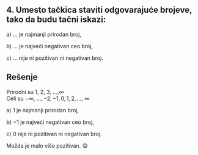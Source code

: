 ## 4. Umesto tačkica staviti odgovarajuće brojeve, tako da budu tačni iskazi:

a) $\dots$ je najmanji prirodan broj, 

b) $\dots$ je najveći negativan ceo broj,

c) $\dots$ nije ni pozitivan ni negativan broj.

## Rešenje

Prirodni su 1, 2, 3, ...,$\infty$<br>
Celi su $-\infty$, $\dots,-2, -1, 0, 1, 2, \dots$, $\infty$ 


a) $1$ je najmanji prirodan broj, 

b) $-1$ je najveći negativan ceo broj,

c) $0$ nije ni pozitivan ni negativan broj.

Možda je malo više pozitivan. :smile:
